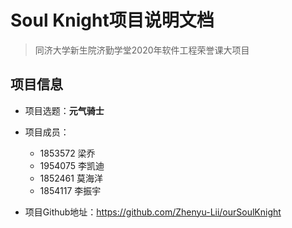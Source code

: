 # Soul Knight项目说明文档

> 同济大学新生院济勤学堂2020年软件工程荣誉课大项目

## 项目信息

- 项目选题：**元气骑士**

- 项目成员：

  - 1853572 梁乔
  - 1954075 李凯迪
  - 1852461 莫海洋
  - 1854117 李振宇

- 项目Github地址：<https://github.com/Zhenyu-Lii/ourSoulKnight>
